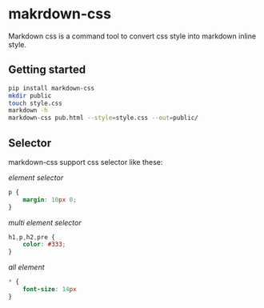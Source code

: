makrdown-css
=========

Markdown css is a command tool to convert css style into markdown inline style.

## Getting started

```bash
pip install markdown-css
mkdir public
touch style.css
markdown -h
markdown-css pub.html --style=style.css --out=public/
```

## Selector

markdown-css support css selector like these:

*element selector*

```css
p {
    margin: 10px 0;
}
```


*multi element selector*

```css
h1,p,h2,pre {
    color: #333;
}
```

*all element*

```css
* {
    font-size: 14px
}
```

